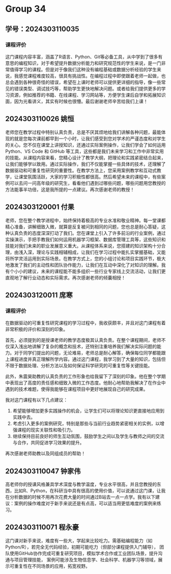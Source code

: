 # Group 34



## 学号：2024303110035

### 课程评价

这门课程内容丰富，涵盖了R语言、Python、Git等必备工具，从中学到了很多有意思的编程知识，对于希望提升数据分析能力和研究规范性的学生来说，是一门非常值得学习的课程。但是对于像我们这种没有编程基础或数据分析经验的学生来说，我感觉课程难度较高，很具有挑战性。在编程过程中即使跟着老师一起做，也总会遇到各种很奇怪的错误，希望在上课时老师可以提供更详细的指导，像一些常见的错误类型、调试技巧等，帮助学生更快地解决问题。或者给我们提供更多的学习资源，例如推荐的书籍、在线课程、学习网站等，方便学生课后自学和拓展知识面，因为光看讲义，其实有时候也很懵。最后谢谢老师辛苦给我们上课！


## 2024303110026 姚恒

老师您在教学过程中特别认真负责，总是不厌其烦地给我们讲解各种问题，最能体现的就是您每次课前都早到一个小时，让我们感受到您对学术的严谨态度和对学生的关心。您不仅在课堂上讲授知识，还通过实际案例操作，让我们学会了如何运用 Python、VS Code 和 GitHub 等工具，这些都是我们未来学习和工作中非常实用的技能。从课程内容来看，您精心设计了教学大纲，把理论和实践紧密结合起来，让我们能够学以致用。通过实际操作，我们不仅能掌握一些具体的技术，还理解了数据驱动和可重复性研究的重要性。在教学方法上，您采用案例教学和互动式教学，让课堂氛围活跃，大家的学习积极性都很高。然后希望未来的课程中，有些案例可以去问一问高年级的研究生，看看他们遇到过哪些问题，哪些问题用您教授的方法能事半功倍，这是我所提的一点建议。再次感谢老师的教授！

## 2024303120001 付果

  老师，您在整个教学进程中，始终保持着极高的专业水准和敬业精神。每一堂课都精心准备，讲解细致入微，就算是反复被问到相同的问题，您也总是耐心答疑，这种认真负责的态度深深打动了我们。您在课堂上引入了许多前沿的行业案例，通过实操演示，手把手教我们如何运用机器学习框架、数据库管理工具等，这些知识和技能对我们未来的职业发展意义重大。从课程体系来说，您搭建的知识架构十分合理，由浅入深，理论与实践相辅相成，让我们在学习过程中能扎实掌握基础，又能将所学灵活运用到实际场景。在教学方式上，您的小组讨论和项目实践环节，极大地激发了我们的主动性和团队协作能力，让我们在互动中深化了对知识的理解。我有个小小的建议，未来的课程能不能多组织一些行业专家线上交流活动，让我们更直观地了解行业动态和实际需求。再次感谢老师的倾囊相授！

## 2024303120011 席寒

### 课程评价

在数据驱动的可重复性研究课程的学习过程中，我收获颇丰，并且对这门课程有着非常积极的评价和深刻的印象。

首先，必须提到的是授课老师的教学态度极其认真负责。在整个课程期间，老师不仅深入浅出地讲解了复杂的概念和技术，还特别注重培养我们解决实际问题的能力。对于同学们提出的问题，无论难易，老师总是耐心解答，确保每位同学都能跟上课程进度并真正理解所学内容。通过这门课程，我学习到了大量的知识，包括但不限于数据处理、分析方法以及如何保证科学研究的可重复性等关键技能。

此外，朱震昊助教的认真负责的工作形象也给我留下了深刻的印象。他在整个学期中表现出了高度的责任感和细致入微的工作态度。他耐心地帮助我解决了在作业中遇到的技术难题，使得我能够在课程项目中更好地展现自己的研究成果。

我对这门课程有以下几点建议：

1. 希望能够增加更多实践操作的机会，让学生们可以将理论知识更直接地应用到实践中去。
2. 考虑引入更多的案例研究，特别是那些与当前行业趋势紧密相关的实例，以增强课程的现实关联性和吸引力。
3. 继续保持目前良好的师生互动氛围，鼓励学生之间以及学生与教师之间的交流与合作，共同促进学习效果的提升。

再次感谢老师助教以及同组成员的帮助！


## 2024303110047 钟家伟

高老师你的授课风格兼具学术深度与教学温度，专业水平很高，并且您教授的东西，比如R、Python，在科研当中具有很高的使用价值，可以说通过这门课，让我在分析数据的时候不用再次花费大量的时间通过B站去一点一点学。我有以下建议：案例的操作难度对于新手来说还是有点高，可以适当用更低难度的案例来练习。


## 2024303110071 程永豪

这门课对新手来说，难度有一些大，学起来比较吃力。需基础编程能力（如Python/R），若完全无代码经验，初期可能吃力（但部分课程提供入门辅导）， 团队使用GitHub协作完成可重复研究项目，模拟学术合作或工业团队场景，提升沟通与项目管理技能， 案例可能涉及生物信息学、社会科学、机器学习等领域，展示可重复性在不同场景的应用，拓宽视野。



